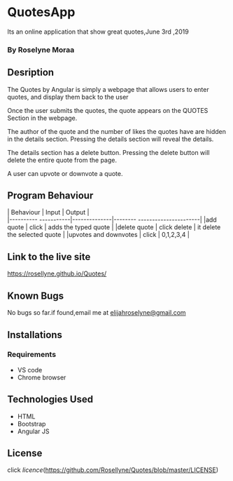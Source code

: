 # QuotesApp

Its an online application that show great quotes,June 3rd ,2019

### By Roselyne Moraa

## Desription

The Quotes by Angular is simply a webpage that allows users to enter quotes, and display them back to the user

Once the user submits the quotes, the quote appears on the QUOTES Section in the webpage.

The author of the quote and the number of likes the quotes have are hidden in the details section. Pressing the details section will reveal the details.

The details section has a delete button. Pressing the delete button will delete the entire quote from the page.

A user can upvote or downvote a quote. 


## Program Behaviour
| Behaviour            |  Input       | Output                        |   
|---------- -----------|--------------|-------- ----------------------|
|add quote             | click        | adds the typed quote          |
|delete quote          | click delete | it delete the selected  quote |
|upvotes and downvotes |  click       | 0,1,2,3,4                     |

## Link to the live site
 https://rosellyne.github.io/Quotes/
## Known Bugs

No bugs so far.if found,email me at elijahroselyne@gmail.com

## Installations

### Requirements

+ VS code
+ Chrome browser

## Technologies Used

+ HTML
+ Bootstrap
+ Angular JS

## License
click *licence*(https://github.com/Rosellyne/Quotes/blob/master/LICENSE)
